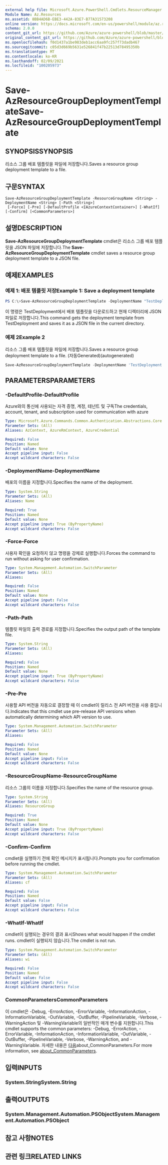 ```yaml
---
external help file: Microsoft.Azure.PowerShell.Cmdlets.ResourceManager.dll-Help.xml
Module Name: Az.Resources
ms.assetid: 8BB4AD6B-EBE3-442A-83E7-B77A31573208
online version: https://docs.microsoft.com/en-us/powershell/module/az.resources/save-azresourcegroupdeploymenttemplate
schema: 2.0.0
content_git_url: https://github.com/Azure/azure-powershell/blob/master/src/Resources/Resources/help/Save-AzResourceGroupDeploymentTemplate.md
original_content_git_url: https://github.com/Azure/azure-powershell/blob/master/src/Resources/Resources/help/Save-AzResourceGroupDeploymentTemplate.md
ms.openlocfilehash: f0d1437a1be983deb1acc6aa9fc257f73dadb467
ms.sourcegitcommit: c05d3d669b5631e526841f47b22513d78495350b
ms.translationtype: MT
ms.contentlocale: ko-KR
ms.lasthandoff: 02/09/2021
ms.locfileid: "100205973"
---
```

# <span data-ttu-id="55d9d-101">Save-AzResourceGroupDeploymentTemplate</span><span class="sxs-lookup"><span data-stu-id="55d9d-101">Save-AzResourceGroupDeploymentTemplate</span></span>

## <span data-ttu-id="55d9d-102">SYNOPSIS</span><span class="sxs-lookup"><span data-stu-id="55d9d-102">SYNOPSIS</span></span>
<span data-ttu-id="55d9d-103">리소스 그룹 배포 템플릿을 파일에 저장합니다.</span><span class="sxs-lookup"><span data-stu-id="55d9d-103">Saves a resource group deployment template to a file.</span></span>

## <span data-ttu-id="55d9d-104">구문</span><span class="sxs-lookup"><span data-stu-id="55d9d-104">SYNTAX</span></span>

```
Save-AzResourceGroupDeploymentTemplate -ResourceGroupName <String> -DeploymentName <String> [-Path <String>]
 [-Force] [-Pre] [-DefaultProfile <IAzureContextContainer>] [-WhatIf] [-Confirm] [<CommonParameters>]
```

## <span data-ttu-id="55d9d-105">설명</span><span class="sxs-lookup"><span data-stu-id="55d9d-105">DESCRIPTION</span></span>
<span data-ttu-id="55d9d-106">**Save-AzResourceGroupDeploymentTemplate** cmdlet은 리소스 그룹 배포 템플릿을 JSON 파일에 저장합니다.</span><span class="sxs-lookup"><span data-stu-id="55d9d-106">The **Save-AzResourceGroupDeploymentTemplate**  cmdlet saves a resource group deployment template to a JSON file.</span></span>

## <span data-ttu-id="55d9d-107">예제</span><span class="sxs-lookup"><span data-stu-id="55d9d-107">EXAMPLES</span></span>

### <span data-ttu-id="55d9d-108">예제 1: 배포 템플릿 저장</span><span class="sxs-lookup"><span data-stu-id="55d9d-108">Example 1: Save a deployment template</span></span>
```powershell
PS C:\>Save-AzResourceGroupDeploymentTemplate -DeploymentName "TestDeployment" -ResourceGroupName "TestGroup"
```

<span data-ttu-id="55d9d-109">이 명령은 TestDeployment에서 배포 템플릿을 다운로드하고 현재 디렉터리에 JSON 파일로 저장합니다.</span><span class="sxs-lookup"><span data-stu-id="55d9d-109">This command gets the deployment template from TestDeployment and saves it as a JSON file in the current directory.</span></span>

### <span data-ttu-id="55d9d-110">예제 2</span><span class="sxs-lookup"><span data-stu-id="55d9d-110">Example 2</span></span>

<span data-ttu-id="55d9d-111">리소스 그룹 배포 템플릿을 파일에 저장합니다.</span><span class="sxs-lookup"><span data-stu-id="55d9d-111">Saves a resource group deployment template to a file.</span></span> <span data-ttu-id="55d9d-112">(자동Generated)</span><span class="sxs-lookup"><span data-stu-id="55d9d-112">(autogenerated)</span></span>

<!-- Aladdin Generated Example -->


```powershell
Save-AzResourceGroupDeploymentTemplate -DeploymentName 'TestDeployment' -Path <String> -ResourceGroupName 'TestGroup'
```

## <span data-ttu-id="55d9d-113">PARAMETERS</span><span class="sxs-lookup"><span data-stu-id="55d9d-113">PARAMETERS</span></span>

### <span data-ttu-id="55d9d-114">-DefaultProfile</span><span class="sxs-lookup"><span data-stu-id="55d9d-114">-DefaultProfile</span></span>
<span data-ttu-id="55d9d-115">Azure와의 통신에 사용되는 자격 증명, 계정, 테넌트 및 구독</span><span class="sxs-lookup"><span data-stu-id="55d9d-115">The credentials, account, tenant, and subscription used for communication with azure</span></span>

```yaml
Type: Microsoft.Azure.Commands.Common.Authentication.Abstractions.Core.IAzureContextContainer
Parameter Sets: (All)
Aliases: AzContext, AzureRmContext, AzureCredential

Required: False
Position: Named
Default value: None
Accept pipeline input: False
Accept wildcard characters: False
```

### <span data-ttu-id="55d9d-116">-DeploymentName</span><span class="sxs-lookup"><span data-stu-id="55d9d-116">-DeploymentName</span></span>
<span data-ttu-id="55d9d-117">배포의 이름을 지정합니다.</span><span class="sxs-lookup"><span data-stu-id="55d9d-117">Specifies the name of the deployment.</span></span>

```yaml
Type: System.String
Parameter Sets: (All)
Aliases: Name

Required: True
Position: Named
Default value: None
Accept pipeline input: True (ByPropertyName)
Accept wildcard characters: False
```

### <span data-ttu-id="55d9d-118">-Force</span><span class="sxs-lookup"><span data-stu-id="55d9d-118">-Force</span></span>
<span data-ttu-id="55d9d-119">사용자 확인을 요청하지 않고 명령을 강제로 실행합니다.</span><span class="sxs-lookup"><span data-stu-id="55d9d-119">Forces the command to run without asking for user confirmation.</span></span>

```yaml
Type: System.Management.Automation.SwitchParameter
Parameter Sets: (All)
Aliases:

Required: False
Position: Named
Default value: None
Accept pipeline input: False
Accept wildcard characters: False
```

### <span data-ttu-id="55d9d-120">-Path</span><span class="sxs-lookup"><span data-stu-id="55d9d-120">-Path</span></span>
<span data-ttu-id="55d9d-121">템플릿 파일의 출력 경로를 지정합니다.</span><span class="sxs-lookup"><span data-stu-id="55d9d-121">Specifies the output path of the template file.</span></span>

```yaml
Type: System.String
Parameter Sets: (All)
Aliases:

Required: False
Position: Named
Default value: None
Accept pipeline input: True (ByPropertyName)
Accept wildcard characters: False
```

### <span data-ttu-id="55d9d-122">-Pre</span><span class="sxs-lookup"><span data-stu-id="55d9d-122">-Pre</span></span>
<span data-ttu-id="55d9d-123">사용할 API 버전을 자동으로 결정할 때 이 cmdlet이 릴리스 전 API 버전을 사용 중입니다.</span><span class="sxs-lookup"><span data-stu-id="55d9d-123">Indicates that this cmdlet use pre-release API versions when automatically determining which API version to use.</span></span>

```yaml
Type: System.Management.Automation.SwitchParameter
Parameter Sets: (All)
Aliases:

Required: False
Position: Named
Default value: None
Accept pipeline input: False
Accept wildcard characters: False
```

### <span data-ttu-id="55d9d-124">-ResourceGroupName</span><span class="sxs-lookup"><span data-stu-id="55d9d-124">-ResourceGroupName</span></span>
<span data-ttu-id="55d9d-125">리소스 그룹의 이름을 지정합니다.</span><span class="sxs-lookup"><span data-stu-id="55d9d-125">Specifies the name of the resource group.</span></span>

```yaml
Type: System.String
Parameter Sets: (All)
Aliases: ResourceGroup

Required: True
Position: Named
Default value: None
Accept pipeline input: True (ByPropertyName)
Accept wildcard characters: False
```

### <span data-ttu-id="55d9d-126">-Confirm</span><span class="sxs-lookup"><span data-stu-id="55d9d-126">-Confirm</span></span>
<span data-ttu-id="55d9d-127">cmdlet을 실행하기 전에 확인 메시지가 표시됩니다.</span><span class="sxs-lookup"><span data-stu-id="55d9d-127">Prompts you for confirmation before running the cmdlet.</span></span>

```yaml
Type: System.Management.Automation.SwitchParameter
Parameter Sets: (All)
Aliases: cf

Required: False
Position: Named
Default value: False
Accept pipeline input: False
Accept wildcard characters: False
```

### <span data-ttu-id="55d9d-128">-WhatIf</span><span class="sxs-lookup"><span data-stu-id="55d9d-128">-WhatIf</span></span>
<span data-ttu-id="55d9d-129">cmdlet이 실행되는 경우의 결과 표시</span><span class="sxs-lookup"><span data-stu-id="55d9d-129">Shows what would happen if the cmdlet runs.</span></span>
<span data-ttu-id="55d9d-130">cmdlet이 실행되지 않습니다.</span><span class="sxs-lookup"><span data-stu-id="55d9d-130">The cmdlet is not run.</span></span>

```yaml
Type: System.Management.Automation.SwitchParameter
Parameter Sets: (All)
Aliases: wi

Required: False
Position: Named
Default value: False
Accept pipeline input: False
Accept wildcard characters: False
```

### <span data-ttu-id="55d9d-131">CommonParameters</span><span class="sxs-lookup"><span data-stu-id="55d9d-131">CommonParameters</span></span>
<span data-ttu-id="55d9d-132">이 cmdlet은 -Debug, -ErrorAction, -ErrorVariable, -InformationAction, -InformationVariable, -OutVariable, -OutBuffer, -PipelineVariable, -Verbose, -WarningAction 및 -WarningVariable의 일반적인 매개 변수를 지원합니다.</span><span class="sxs-lookup"><span data-stu-id="55d9d-132">This cmdlet supports the common parameters: -Debug, -ErrorAction, -ErrorVariable, -InformationAction, -InformationVariable, -OutVariable, -OutBuffer, -PipelineVariable, -Verbose, -WarningAction, and -WarningVariable.</span></span> <span data-ttu-id="55d9d-133">자세한 내용은 [다음](http://go.microsoft.com/fwlink/?LinkID=113216)about_CommonParameters.</span><span class="sxs-lookup"><span data-stu-id="55d9d-133">For more information, see [about_CommonParameters](http://go.microsoft.com/fwlink/?LinkID=113216).</span></span>

## <span data-ttu-id="55d9d-134">입력</span><span class="sxs-lookup"><span data-stu-id="55d9d-134">INPUTS</span></span>

### <span data-ttu-id="55d9d-135">System.String</span><span class="sxs-lookup"><span data-stu-id="55d9d-135">System.String</span></span>

## <span data-ttu-id="55d9d-136">출력</span><span class="sxs-lookup"><span data-stu-id="55d9d-136">OUTPUTS</span></span>

### <span data-ttu-id="55d9d-137">System.Management.Automation.PSObject</span><span class="sxs-lookup"><span data-stu-id="55d9d-137">System.Management.Automation.PSObject</span></span>

## <span data-ttu-id="55d9d-138">참고 사항</span><span class="sxs-lookup"><span data-stu-id="55d9d-138">NOTES</span></span>

## <span data-ttu-id="55d9d-139">관련 링크</span><span class="sxs-lookup"><span data-stu-id="55d9d-139">RELATED LINKS</span></span>
